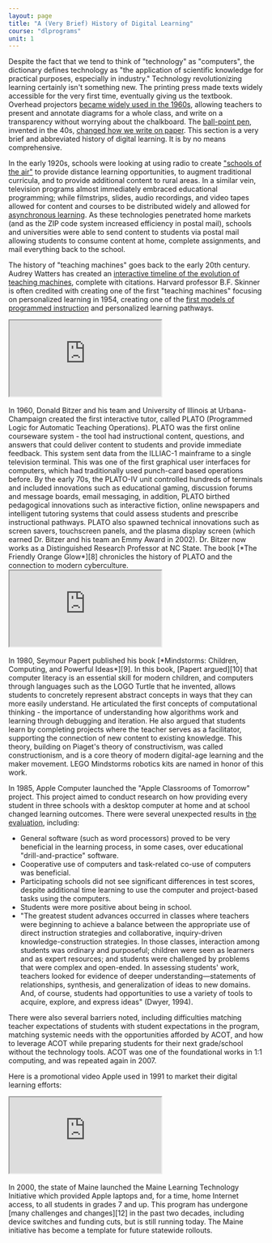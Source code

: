 ```yaml
---
layout: page
title: "A (Very Brief) History of Digital Learning"
course: "dlprograms"
unit: 1
---
```


Despite the fact that we tend to think of "technology" as "computers", the dictionary defines technology as "the application of scientific knowledge for practical purposes, especially in industry." Technology revolutionizing learning certainly isn't something new. The printing press made texts widely accessible for the very first time, eventually giving us the textbook. Overhead projectors [became widely used in the 1960s][1], allowing teachers to present and annotate diagrams for a whole class, and write on a transparency without worrying about the chalkboard. The [ball-point pen][2], invented in the 40s, [changed how we write on paper][3]. This section is a very brief and abbreviated history of digital learning. It is by no means comprehensive.

In the early 1920s, schools were looking at using radio to create ["schools of the air"][4] to provide distance learning opportunities, to augment traditional curricula, and to provide additional content to rural areas. In a similar vein, television programs almost immediately embraced educational programming; while filmstrips, slides, audio recordings, and video tapes allowed for content and courses to be distributed widely and allowed for [asynchronous learning][5]. As these technologies penetrated home markets (and as the ZIP code system increased efficiency in postal mail), schools and universities were able to send content to students via postal mail allowing students to consume content at home, complete assignments, and mail everything back to the school.

The history of "teaching machines" goes back to the early 20th century. Audrey Watters has created an [interactive timeline of the evolution of teaching machines][6], complete with citations. Harvard professor B.F. Skinner is often credited with creating one of the first "teaching machines" focusing on personalized learning in 1954, creating one of the [first models of programmed instruction][7] and personalized learning pathways.
<div class="embed-responsive embed-responsive-4by3" style="max-height: 500px; width: auto;">
  <iframe class="embed-responsive-item" src="https://www.youtube.com/embed/jTH3ob1IRFo?rel=0"></iframe>
</div>
<br/>
In 1960, Donald Bitzer and his team and University of Illinois at Urbana-Champaign created the first interactive tutor, called PLATO (Programmed Logic for Automatic Teaching Operations). PLATO was the first online courseware system - the tool had instructional content, questions, and answers that could deliver content to students and provide immediate feedback. This system sent data from the ILLIAC-1 mainframe to a single television terminal. This was one of the first graphical user interfaces for computers, which had traditionally used punch-card based operations before. By the early 70s, the PLATO-IV unit controlled hundreds of terminals and included innovations such as educational gaming, discussion forums and message boards, email messaging, in addition, PLATO birthed pedagogical innovations such as interactive fiction, online newspapers and intelligent tutoring systems that could assess students and prescribe instructional pathways. PLATO also spawned technical innovations such as screen savers,  touchscreen panels, and the plasma display screen (which earned Dr. Bitzer and his team an Emmy Award in 2002). Dr. Bitzer now works as a Distinguished Research Professor at NC State. The book [*The Friendly Orange Glow*][8] chronicles the history of PLATO and the connection to modern cyberculture. 
<div class="embed-responsive embed-responsive-4by3" style="max-height: 500px; width: auto;">
  <iframe class="embed-responsive-item" src="https://www.youtube.com/embed/tTmWcGhlXqA?rel=0"></iframe>
</div>
<br/>
In 1980, Seymour Papert published his book [*Mindstorms: Children, Computing, and Powerful Ideas*][9]. In this book, [Papert argued][10] that computer literacy is an essential skill for modern children, and computers through languages such as the LOGO Turtle that he invented, allows students to concretely represent abstract concepts in ways that they can more easily understand. He articulated the first concepts of computational thinking - the importance of understanding how algorithms work and learning through debugging and iteration. He also argued that students learn by completing projects where the teacher serves as a facilitator, supporting the connection of new content to existing knowledge. This theory, building on Piaget's theory of constructivism, was called constructionism, and is a core theory of modern digital-age learning and the maker movement. LEGO Mindstorms robotics kits are named in honor of this work.

In 1985, Apple Computer launched the "Apple Classrooms of Tomorrow" project. This project aimed to conduct research on how providing every student in three schools with a desktop computer at home and at school changed learning outcomes. There were several unexpected results in [the evaluation][11], including:
* General software (such as word processors) proved to be very beneficial in the learning process, in some cases, over educational "drill-and-practice" software.
* Cooperative use of computers and task-related co-use of computers was beneficial.
* Participating schools did not see significant differences in test scores, despite additional time learning to use the computer and project-based tasks using the computers.
* Students were more positive about being in school.
* "The greatest student advances occurred in classes where teachers were beginning to achieve a balance between the appropriate use of direct instruction strategies and collaborative, inquiry-driven knowledge-construction strategies. In those classes, interaction among students was ordinary and purposeful; children were seen as learners and as expert resources; and students were challenged by problems that were complex and open-ended. In assessing students' work, teachers looked for evidence of deeper understanding—statements of relationships, synthesis, and generalization of ideas to new domains. And, of course, students had opportunities to use a variety of tools to acquire, explore, and express ideas" (Dwyer, 1994).

There were also several barriers noted, including difficulties matching teacher expectations of students with student expectations in the program, matching systemic needs with the opportunities afforded by ACOT, and how to leverage ACOT while preparing students for their next grade/school without the technology tools. ACOT was one of the foundational works in 1:1 computing, and was repeated again in 2007.

Here is a promotional video Apple used in 1991 to market their digital learning efforts:
<div class="embed-responsive embed-responsive-4by3" style="max-height: 500px; width: auto;">
  <iframe class="embed-responsive-item" src="https://www.youtube.com/embed/WivSUxC60mI?rel=0"></iframe>
</div>
<br/>
In 2000, the state of Maine launched the Maine Learning Technology Initiative which provided Apple laptops and, for a time, home Internet access, to all students in grades 7 and up. This program has undergone [many challenges and changes][12] in the past two decades, including device switches and funding cuts, but is still running today. The Maine initiative has become a template for future statewide rollouts. 

[1]:	https://americanhistory.si.edu/mobilizing-minds/overhead-projectors
[2]:	https://en.wikipedia.org/wiki/Ballpoint_pen
[3]:	https://www.theatlantic.com/technology/archive/2015/08/ballpoint-pens-object-lesson-history-handwriting/402205/
[4]:	https://blogs.ubc.ca/etec540sept09/2009/10/28/on-the-air-educational-radio-its-history-and-effect-on-literacy-and-educational-technology-by-michael-haworth-stephanie-hopkins/
[5]:	https://www.edglossary.org/asynchronous-learning/
[6]:	http://teachingmachin.es/timeline.html
[7]:	https://www.bfskinner.org/wp-content/uploads/2014/02/teaching-machines-1958.pdf
[8]:	https://www.amazon.com/Friendly-Orange-Glow-Untold-Cyberculture/dp/B0777XSZKW/ref=sr_1_1?keywords=PLATO+orange+glow&qid=1577810197&sr=8-1
[9]:	https://docs.google.com/viewer?a=v&pid=sites&srcid=ZGVmYXVsdGRvbWFpbnxha2hsYWdoZWF8Z3g6NzgyOWYxNWNjMjE5ZjVh
[10]:	https://medium.com/bits-and-behavior/mindstorms-what-did-papert-argue-and-what-does-it-mean-for-learning-and-education-c8324b58aca4
[11]:	http://www.ascd.org/publications/educational-leadership/apr94/vol51/num07/Apple-Classrooms-of-Tomorrow@-What-We%27ve-Learned.aspx
[12]:	http://hackeducation.com/2015/03/02/maine-laptops